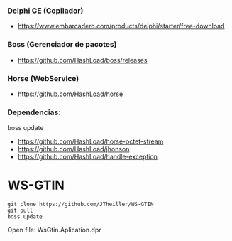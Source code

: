 ### Delphi CE (Copilador)
* https://www.embarcadero.com/products/delphi/starter/free-download
### Boss (Gerenciador de pacotes)
* https://github.com/HashLoad/boss/releases
### Horse (WebService)
* https://github.com/HashLoad/horse

### Dependencias:
boss update
* https://github.com/HashLoad/horse-octet-stream
* https://github.com/HashLoad/jhonson
* https://github.com/HashLoad/handle-exception

# WS-GTIN

```
git clone https://github.com/JTheiller/WS-GTIN
git pull
boss update
```
Open file: WsGtin.Aplication.dpr
